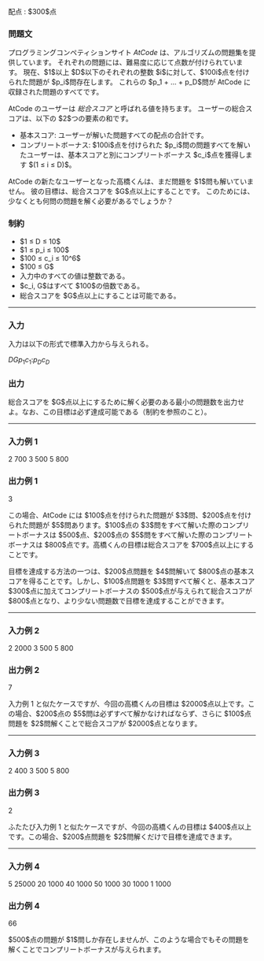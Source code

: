 
<div>

<span>

<span>

<p>
配点 : $300$点
</p>

<div>

<section>

### **問題文**

<p>
プログラミングコンペティションサイト 
<em>
AtCode
</em>
は、アルゴリズムの問題集を提供しています。
それぞれの問題には、難易度に応じて点数が付けられています。
現在、$1$以上 $D$以下のそれぞれの整数 $i$に対して、$100i$点を付けられた問題が $p_i$問存在します。
これらの $p_1 + … + p_D$問が AtCode に収録された問題のすべてです。
</p>

<p>
AtCode のユーザーは 
<em>
総合スコア
</em>
と呼ばれる値を持ちます。
ユーザーの総合スコアは、以下の $2$つの要素の和です。
</p>

<ul>

<li>
基本スコア: ユーザーが解いた問題すべての配点の合計です。
</li>

<li>
コンプリートボーナス: $100i$点を付けられた $p_i$問の問題すべてを解いたユーザーは、基本スコアと別にコンプリートボーナス $c_i$点を獲得します $(1 ≤ i ≤ D)$。
</li>

</ul>

<p>
AtCode の新たなユーザーとなった高橋くんは、まだ問題を $1$問も解いていません。
彼の目標は、総合スコアを $G$点以上にすることです。
このためには、少なくとも何問の問題を解く必要があるでしょうか？
</p>

</section>

</div>

<div>

<section>

### **制約**

<ul>

<li>
$1 ≤ D ≤ 10$
</li>

<li>
$1 ≤ p_i ≤ 100$
</li>

<li>
$100 ≤ c_i ≤ 10^6$
</li>

<li>
$100 ≤ G$
</li>

<li>
入力中のすべての値は整数である。
</li>

<li>
$c_i, G$はすべて $100$の倍数である。
</li>

<li>
総合スコアを $G$点以上にすることは可能である。
</li>

</ul>

</section>

</div>

---

<div>

<div>

<section>

### **入力**

<p>
入力は以下の形式で標準入力から与えられる。
</p>

<div>

$D$$G$$p_1$$c_1$$:$$p_D$$c_D$
</div>

</section>

</div>

<div>

<section>

### **出力**

<p>
総合スコアを $G$点以上にするために解く必要のある最小の問題数を出力せよ。なお、この目標は必ず達成可能である（制約を参照のこと）。
</p>

</section>

</div>

</div>

---

<div>

<section>

### **入力例 1**

<div>

2 700
3 500
5 800

</div>

</section>

</div>

<div>

<section>

### **出力例 1**

<div>

3

</div>

<p>
この場合、AtCode には $100$点を付けられた問題が $3$問、$200$点を付けられた問題が $5$問あります。$100$点の $3$問をすべて解いた際のコンプリートボーナスは $500$点、$200$点の $5$問をすべて解いた際のコンプリートボーナスは $800$点です。高橋くんの目標は総合スコアを $700$点以上にすることです。
</p>

<p>
目標を達成する方法の一つは、$200$点問題を $4$問解いて $800$点の基本スコアを得ることです。しかし、$100$点問題を $3$問すべて解くと、基本スコア $300$点に加えてコンプリートボーナスの $500$点が与えられて総合スコアが $800$点となり、より少ない問題数で目標を達成することができます。
</p>

</section>

</div>

---

<div>

<section>

### **入力例 2**

<div>

2 2000
3 500
5 800

</div>

</section>

</div>

<div>

<section>

### **出力例 2**

<div>

7

</div>

<p>
入力例 1 と似たケースですが、今回の高橋くんの目標は $2000$点以上です。この場合、$200$点の $5$問は必ずすべて解かなければならず、さらに $100$点問題を $2$問解くことで総合スコアが $2000$点となります。
</p>

</section>

</div>

---

<div>

<section>

### **入力例 3**

<div>

2 400
3 500
5 800

</div>

</section>

</div>

<div>

<section>

### **出力例 3**

<div>

2

</div>

<p>
ふたたび入力例 1 と似たケースですが、今回の高橋くんの目標は $400$点以上です。この場合、$200$点問題を $2$問解くだけで目標を達成できます。
</p>

</section>

</div>

---

<div>

<section>

### **入力例 4**

<div>

5 25000
20 1000
40 1000
50 1000
30 1000
1 1000

</div>

</section>

</div>

<div>

<section>

### **出力例 4**

<div>

66

</div>

<p>
$500$点の問題が $1$問しか存在しませんが、このような場合でもその問題を解くことでコンプリートボーナスが与えられます。
</p>

</section>

</div>

</span>

</span>

</div>

